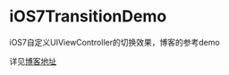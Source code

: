 # iOS7TransitionDemo
iOS7自定义UIViewController的切换效果，博客的参考demo

详见[博客地址](http://cocoa-chen.github.io/blog/2015/04/03/ios7zi-ding-yi-uiviewcontrollerqie-huan-xiao-guo/)
